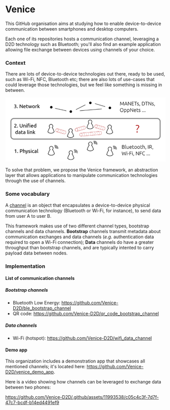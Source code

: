 # Venice

This GitHub organisation aims at studying how to enable device-to-device communication between smartphones and desktop computers.

Each one of its repositories hosts a communication channel, leveraging a D2D technology such as Bluetooth; you'll also find an example application allowing file exchange between devices using channels of your choice.


### Context

There are lots of device-to-device technologies out there, ready to be used, such as Wi-Fi, NFC, Bluetooth etc;
there are also lots of use-cases that could leverage those technologies, but we feel like something is missing in between.

![A link layer abstraction is missing between D2D tech and opportunistic networks.](https://raw.githubusercontent.com/Venice-D2D/.github/main/profile/img/missing_layer.png)

To solve that problem, we propose the Venice framework, an abstraction layer that allows applications to manipulate communication technologies
through the use of channels.


### Some vocabulary

A [channel](https://github.com/Venice-D2D/venice_core/blob/master/lib/channels/abstractions/channel.dart) is an object that encapsulates a device-to-device physical communication technology (Bluetooth or Wi-Fi, for instance), to
send data from user A to user B.

This framework makes use of two different channel types, bootstrap channels and data channels.
**Bootstrap** channels transmit metadata about communication exchanges and data channels (*e.g.* authentication data required to open a Wi-Fi connection);
**Data** channels do have a greater throughput than bootstrap channels, and are typically intented to carry payload data between nodes.


### Implementation

#### List of communication channels

##### Bootstrap channels

* Bluetooth Low Energy: https://github.com/Venice-D2D/ble_bootstrap_channel
* QR code: https://github.com/Venice-D2D/qr_code_bootstrap_channel

##### Data channels

* Wi-Fi (hotspot): https://github.com/Venice-D2D/wifi_data_channel

#### Demo app

This organization includes a demonstration app that showcases all mentioned channels; it's located here: https://github.com/Venice-D2D/venice_demo_app.

Here is a video showing how channels can be leveraged to exchange data between two phones:

https://github.com/Venice-D2D/.github/assets/11993538/c05c4c3f-7d7f-47c7-bcdf-b14ed4491ef9


